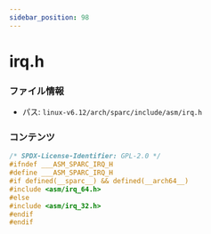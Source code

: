 ```yaml
---
sidebar_position: 98
---
```

# irq.h

### ファイル情報

- パス: `linux-v6.12/arch/sparc/include/asm/irq.h`

### コンテンツ

```h
/* SPDX-License-Identifier: GPL-2.0 */
#ifndef ___ASM_SPARC_IRQ_H
#define ___ASM_SPARC_IRQ_H
#if defined(__sparc__) && defined(__arch64__)
#include <asm/irq_64.h>
#else
#include <asm/irq_32.h>
#endif
#endif

```
